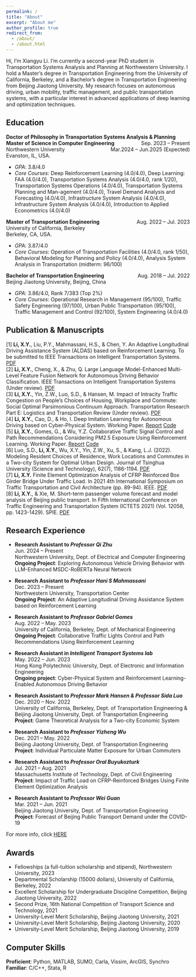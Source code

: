 ```yaml
---
permalink: /
title: "About"
excerpt: "About me"
author_profile: true
redirect_from: 
  - /about/
  - /about.html
---
```


Hi, I’m Xiangyu Li. I’m currently a second-year PhD student in Transportation Systems Analysis and Planning at Northwestern University. I hold a Master’s degree in Transportation Engineering from the University of California, Berkeley, and a Bachelor’s degree in Transportation Engineering from Beijing Jiaotong University. My research focuses on autonomous driving, urban mobility, traffic management, and public transportation systems, with a particular interest in advanced applications of deep learning and optimization techniques.

## Education
**Doctor of Philosophy in Transportation Systems Analysis & Planning** <span style="float:right;">Sep. 2023 – Present</span>  <br/> 
**Master of Science in Computer Engineering** <span style="float:right;">Mar.2024 – Jun.2025 (Expected)</span>  <br/> 
Northwestern University <br/>
Evanston, IL, USA.
*	*GPA*: 3.8/4.0
*	*Core Courses*: Deep Reinforcement Learning (4.0/4.0), Deep Learning: FAA (4.0/4.0), Transportation Systems Analysis (4.0/4.0, rank 1/20), Transportation Systems Operations (4.0/4.0), Transportation Systems Planning and Man-agement (4.0/4.0), Travel Demand Analysis and Forecasting (4.0/4.0), Infrastructure System Analysis (4.0/4.0), Infrastructure System Analysis (4.0/4.0), Introduction to Applied Econometrics (4.0/4.0)

**Master of Transportation Engineering** <span style="float:right;">Aug. 2022 – Jul. 2023</span>  <br/> 
University of California, Berkeley <br/>
Berkeley, CA, USA. 
*	*GPA*: 3.87/4.0
*	*Core Courses*: Operation of Transportation Facilities (4.0/4.0, rank 1/50), Behavioral Modeling for Planning and Policy (4.0/4.0), Analysis System Analysis in Transportation (midterm: 96/100)


**Bachelor of Transportation Engineering** <span style="float:right;">Aug. 2018 – Jul. 2022</span>  <br/> 
Beijing Jiaotong University, Beijing, China
*	*GPA*: 3.86/4.0, Rank 7/383 (Top 2%)
*	*Core Courses*: Operational Research in Management (95/100), Traffic Safety Engineering (97/100), Urban Public Transportation (95/100), Traffic Management and Control (92/100), System Engineering (4.0/4.0)


## Publication & Manuscripts
[1] **Li, X.Y.**, Liu, P.Y., Mahmassani, H.S., & Chen, Y. An Adaptive Longitudinal Driving Assistance System (ALDAS) based on Reinforcement Learning. To be submitted to IEEE Transactions on Intelligent Transportation Systems. [PDF](../files/TRB2024_DDPG_Final.pdf)  <br/> 
[2] **Li, X.Y.**, Cheng, X., & Zhu, Q. Large Language Model-Enhanced Multi-Level Feature Fusion Network for Autonomous Driving Behavior Classification. IEEE Transactions on Intelligent Transportation Systems (Under review). [PDF](../files/ICDE_av_llms.pdf)  <br/> 
[3] **Li, X.Y.**, Yin, Z.W., Luo, S.D., & Hansen, M. Impact of Intracity Traffic Congestion on People’s Choices of Housing, Workplace and Commute: Social Optimal Parsimonious Continuum Approach. Transportation Research Part E: Logistics and Transportation Review (Under review). [PDF](./../files/paper1.pdf)<br/> 
[4] **Li, X.Y.**, Cao, D., & Ho, I. Deep Imitation Learning for Autonomous Driving based on Cyber-Physical System. Working Paper. [Report](../files/report%20-%20Cyber-Physical%20System.pdf) [Code](https://github.com/xiangyu-li-ucb/Cyber-Physical-System-and-Behavior-Study)<br/> 
[5] **Li, X.Y.**, Gomes, G., & Wu, Y.Z. Collaborative Traffic Signal Control and Path Recommendations Considering PM2.5 Exposure Using Reinforcement Learning. Working Paper. [Report](../files/report%20-%20Collaborative%20Simulation.pdf) [Code](https://github.com/xiangyu-li-ucb/Collaborative-Simulation)<br/> 
[6] Luo, S.D., **Li, X.Y.**, Wu, X.Y., Yin, Z.W., Xu, S., & Kang, L.J. (2022). Modeling Resident Choices of Residence, Work Locations and Commutes in a Two-city System for Optimal Urban Design. Journal of Tsinghua University (Science and Technology), 62(7), 1186-1194. [PDF](./../files/paper2.pdf)<br/> 
[7] **Li, X.Y.** Finite Element Optimization Analysis of CFRP Reinforced Box Girder Bridge Under Traffic Load. In 2021 4th International Symposium on Traffic Transportation and Civil Architecture (pp. 89-94). IEEE. [PDF](./../files/paper3.pdf)<br/> 
[8] **Li, X.Y.**, & Xie, M. Short-term passenger volume forecast and model analysis of Beijing public transport. In Fifth International Conference on Traffic Engineering and Transportation System (ICTETS 2021) (Vol. 12058, pp. 1423-1429). SPIE. [PDF](./../files/paper4.pdf)


## Research Experience
- **Research Assistant to *Professor Qi Zhu*** <br/>
Jun. 2024 – Present <br/>
Northwestern University, Dept. of Electrical and Computer Engineering <br/>
**Ongoing Project**: Exploring Autonomous Vehicle Driving Behavior with LLM-Enhanced MSDC-RoBERTa Neural Network

- **Research Assistant to *Professor Hani S Mahmassani*** <br/>
Dec. 2023 – Present <br/>
Northwestern University, Transportation Center <br/>
**Ongoing Project**: An Adaptive Longitudinal Driving Assistance System based on Reinforcement Learning

- **Research Assistant to *Professor Gabriel Gomes*** <br/>
Aug. 2022 – May. 2023 <br/>
University of California, Berkeley, Dept. of Mechanical Engineering <br/>
**Ongoing Project**: Collaborative Traffic Lights Control and Path Recommendations Using Reinforcement Learning

- **Research Assistant in *Intelligent Transport Systems lab*** <br/>
May. 2022 – Jun. 2023 <br/>
Hong Kong Polytechnic University, Dept. of Electronic and Information Engineering <br/>
**Ongoing project**: Cyber-Physical System and Reinforcement Learning-Enabled Autonomous Driving Behavior

- **Research Assistant to *Professor Mark Hansen & Professor Sida Luo*** <br/>
Dec. 2020 – Nov. 2022 <br/>
University of California, Berkeley, Dept. of Transportation Engineering & Beijing Jiaotong University, Dept. of Transportation Engineering <br/>
**Project**: Game Theoretical Analysis for a Two-city Economic System

- **Research Assistant to *Professor Yizheng Wu*** <br/>
Dec. 2021 – May. 2022	 <br/>
Beijing Jiaotong University, Dept. of Transportation Engineering <br/>
**Project**: Individual Particulate Matter Exposure for Urban Commuters

- **Research Assistant to *Professor Oral Buyukozturk*** <br/>
Jul. 2021 – Aug. 2021 <br/>
Massachusetts Institute of Technology, Dept. of Civil Engineering <br/>
**Project**: Impact of Traffic Load on CFRP-Reinforced Bridges Using Finite Element Optimization Analysis

- **Research Assistant to *Professor Wei Guan*** <br/>
Mar. 2021 – Jun. 2021 <br/>
Beijing Jiaotong University, Dept. of Transportation Engineering <br/>
**Project**: Forecast of Beijing Public Transport Demand under the COVID-19

For more info, click [HERE](/research/)

## Awards
* Fellowships (a full-tuition scholarship and stipend), Northwestern University, 2023
* Departmental Scholarship (15000 dollars), University of California, Berkeley, 2022
* Excellent Scholarship for Undergraduate Discipline Competition, Beijing Jiaotong University, 2022
* Second Prize, 16th National Competition of Transport Science and Technology, 2021
* University-Level Merit Scholarship, Beijing Jiaotong University, 2021
* University-Level Merit Scholarship, Beijing Jiaotong University, 2020
* University-Level Merit Scholarship, Beijing Jiaotong University, 2019

## Computer Skills
**Proficient**:	Python, MATLAB, SUMO, Carla, Vissim, ArcGIS, Synchro   <br/>
**Familiar**:	C/C++, Stata, R
